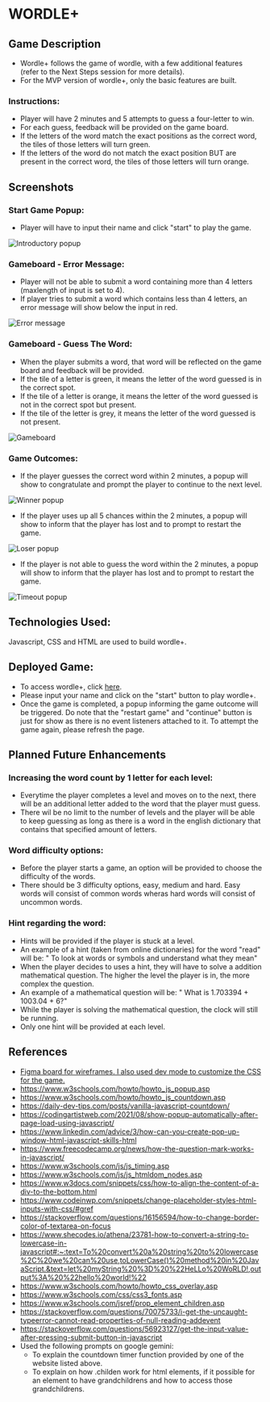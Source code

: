 # WORDLE+

## Game Description

- Wordle+ follows the game of wordle, with a few additional features (refer to the Next Steps session for more details).
- For the MVP version of wordle+, only the basic features are built.

### Instructions:

- Player will have 2 minutes and 5 attempts to guess a four-letter to win.
- For each guess, feedback will be provided on the game board.
- If the letters of the word match the exact positions as the correct word, the tiles of those letters will turn green.
- If the letters of the word do not match the exact position BUT are present in the correct word, the tiles of those letters will turn orange.

## Screenshots

### Start Game Popup:

- Player will have to input their name and click "start" to play the game.

![Introductory popup](/Images/Frame1_popup.png)

### Gameboard - Error Message:

- Player will not be able to submit a word containing more than 4 letters (maxlength of input is set to 4).
- If player tries to submit a word which contains less than 4 letters, an error message will show below the input in red.

![Error message](/Images/Frame2_errormessage.png)

### Gameboard - Guess The Word:

- When the player submits a word, that word will be reflected on the game board and feedback will be provided.
- If the tile of a letter is green, it means the letter of the word guessed is in the correct spot.
- If the tile of a letter is orange, it means the letter of the word guessed is not in the correct spot but present.
- If the tile of the letter is grey, it means the letter of the word guessed is not present.

![Gameboard](/Images/Frame3_gameboard.png)

### Game Outcomes:

- If the player guesses the correct word within 2 minutes, a popup will show to congratulate and prompt the player to continue to the next level.

![Winner popup](/Images/Frame4_winpopup.png)

- If the player uses up all 5 chances within the 2 minutes, a popup will show to inform that the player has lost and to prompt to restart the game.

![Loser popup](/Images/Frame5_losepopup.png)

- If the player is not able to guess the word within the 2 minutes, a popup will show to inform that the player has lost and to prompt to restart the game.

![Timeout popup](/Images/Frame6_timeoutpopup.png)

## Technologies Used:

Javascript, CSS and HTML are used to build wordle+.

## Deployed Game:

- To access wordle+, click [here](https://thisisanita.github.io/wordleplus/).
- Please input your name and click on the "start" button to play wordle+.
- Once the game is completed, a popup informing the game outcome will be triggered. Do note that the "restart game" and "continue" button is just for show as there is no event listeners attached to it. To attempt the game again, please refresh the page.

## Planned Future Enhancements

### Increasing the word count by 1 letter for each level:

- Everytime the player completes a level and moves on to the next, there will be an additional letter added to the word that the player must guess.
- There wil be no limit to the number of levels and the player will be able to keep guessing as long as there is a word in the english dictionary that contains that specified amount of letters.

### Word difficulty options:

- Before the player starts a game, an option will be provided to choose the difficulty of the words.
- There should be 3 difficulty options, easy, medium and hard. Easy words will consist of common words wheras hard words will consist of uncommon words.

### Hint regarding the word:

- Hints will be provided if the player is stuck at a level.
- An example of a hint (taken from online dictionaries) for the word "read" will be: " To look at words or symbols and understand what they mean"
- When the player decides to uses a hint, they will have to solve a addition mathematical question. The higher the level the player is in, the more complex the question.
- An example of a mathematical question will be: " What is 1.703394 + 1003.04 + 6?"
- While the player is solving the mathematical question, the clock will still be running.
- Only one hint will be provided at each level.

## References

- [Figma board for wireframes. I also used dev mode to customize the CSS for the game.](https://www.figma.com/file/QhpFizr80MlX11EOsqsXt9/Project-1-Wireframe?type=design&node-id=0%3A1&mode=design&t=tcyswhWhBbxiVFDB-1)
- <https://www.w3schools.com/howto/howto_js_popup.asp>
- <https://www.w3schools.com/howto/howto_js_countdown.asp>
- <https://daily-dev-tips.com/posts/vanilla-javascript-countdown/>
- <https://codingartistweb.com/2021/08/show-popup-automatically-after-page-load-using-javascript/>
- <https://www.linkedin.com/advice/3/how-can-you-create-pop-up-window-html-javascript-skills-html>
- <https://www.freecodecamp.org/news/how-the-question-mark-works-in-javascript/>
- <https://www.w3schools.com/js/js_timing.asp>
- <https://www.w3schools.com/js/js_htmldom_nodes.asp>
- <https://www.w3docs.com/snippets/css/how-to-align-the-content-of-a-div-to-the-bottom.html>
- <https://www.codeinwp.com/snippets/change-placeholder-styles-html-inputs-with-css/#gref>
- <https://stackoverflow.com/questions/16156594/how-to-change-border-color-of-textarea-on-focus>
- <https://www.shecodes.io/athena/23781-how-to-convert-a-string-to-lowercase-in-javascript#:~:text=To%20convert%20a%20string%20to%20lowercase%2C%20we%20can%20use,toLowerCase()%20method%20in%20JavaScript.&text=let%20myString%20%3D%20%22HeLLo%20WoRLD!,output%3A%20%22hello%20world!%22>
- <https://www.w3schools.com/howto/howto_css_overlay.asp>
- <https://www.w3schools.com/css/css3_fonts.asp>
- <https://www.w3schools.com/jsref/prop_element_children.asp>
- <https://stackoverflow.com/questions/70075733/i-get-the-uncaught-typeerror-cannot-read-properties-of-null-reading-addevent>
- <https://stackoverflow.com/questions/56923127/get-the-input-value-after-pressing-submit-button-in-javascript>
- Used the following prompts on google gemini:
  - To explain the countdown timer function provided by one of the website listed above.
  - To explain on how .childen work for html elements, if it possible for an element to have grandchildrens and how to access those grandchildrens.
